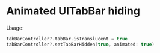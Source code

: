 # Animated UITabBar hiding

Usage:

```Swift
tabBarController?.tabBar.isTranslucent = true
tabBarController?.setTabBarHidden(true, animated: true)
```
